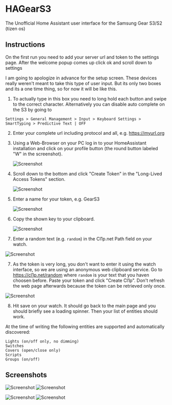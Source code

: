 # HAGearS3
The Unofficial Home Assistant user interface for the Samsung Gear S3/S2 (tizen os)

## Instructions
On the first run you need to add your server url and token to the settings page. After the welcome popup comes up click ok and scroll down to settings

I am going to apologize in advance for the setup screen. These devices really weren't meant to take this type of user input. But its only two boxes and its a one time thing, so for now it will be like this.

1. To actually type in this box you need to long hold each button and swipe to the correct character. Alternatively you can disable auto complete on the S3 by going to 

```Settings > General Management > Input > Keyboard Settings > SmartTyping > Predictive Text | OFF```

2. Enter your complete url including protocol and all, e.g. https://myurl.org

3. Using a Web-Browser on your PC log in to your HomeAssistant installation and click on your profile button (the round button labeled "W" in the screenshot).

    ![Screenshot](screenshots/ha_profilebutton.png?raw=true)

4. Scroll down to the bottom and click "Create Token" in the "Long-Lived Access Tokens" section.

    ![Screenshot](screenshots/ha_createtoken.png?raw=true)


5. Enter a name for your token, e.g. GearS3 

    ![Screenshot](screenshots/ha_setname.png?raw=true)

6. Copy the shown key to your clipboard.

   ![Screenshot](screenshots/ha_copytoken.png?raw=true)

7. Enter a random text (e.g. ```random```) in the Cl1p.net Path field on your watch. 

  ![Screenshot](screenshots/settings.png?raw=true)

7.  As the token is very long, you don't want to enter it using the watch interface, so we are using an anonymous web clipboard service. Go to https://cl1p.net/random where ```random``` is your text that you haven choosen before. Paste your token and click "Create Cl1p". Don't refresh the web page afterwards because the token can be retrieved only once.

   ![Screenshot](screenshots/cl1p_copypaste.png?raw=true)

8. Hit save on your watch. It should go back to the main page and you should briefly see a loading spinner. Then your list of entities should work.

At the time of writing the following entities are supported and automatically discovered:

```
Lights (on/off only, no dimming)
Switches
Covers (open/close only)
Scripts
Groups (on/off)
```

## Screenshots
![Screenshot](screenshots/home.png?raw=true)
![Screenshot](screenshots/lights.png?raw=true)

![Screenshot](screenshots/switches.png?raw=true)
![Screenshot](screenshots/covers.png?raw=true)
